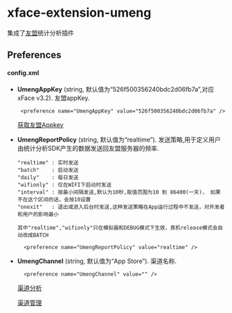 # xface-extension-umeng
集成了[友盟](http://www.umeng.com)统计分析插件

Preferences
-----------

#### config.xml

-  __UmengAppKey__ (string, 默认值为“526f500356240bdc2d06fb7a”,对应xFace v3.2). 友盟appKey.

        <preference name="UmengAppKey" value="526f500356240bdc2d06fb7a" />
        
   [获取友盟Appkey](http://dev.umeng.com/social/ios/share/quick-integration)
            
- __UmengReportPolicy__ (string, 默认值为“realtime”). 发送策略,用于定义用户由统计分析SDK产生的数据发送回友盟服务器的频率.

	```
	"realtime" : 实时发送
	"batch"    : 启动发送
	"daily"    : 每日发送
	"wifionly" : 仅在WIFI下启动时发送
	"interval" : 按最小间隔发送,默认为10秒,取值范围为10 到 86400(一天)， 如果不在这个区间的话，会按10设置
	"onexit"   : 退出或进入后台时发送,这种发送策略在App运行过程中不发送，对开发者和用户的影响最小
	
	其中"realtime","wifionly"只在模拟器和DEBUG模式下生效，真机release模式会自动改成BATCH
	```

        <preference name="UmengReportPolicy" value="realtime" />
        

- __UmengChannel__ (string, 默认值为“App Store”). 渠道名称.

        <preference name="UmengChannel" value="" />
        
   [渠道分析](http://dev.umeng.com/analytics/reports/channel)
   
   [渠道管理](http://dev.umeng.com/analytics/reports/setting/channels)

   

